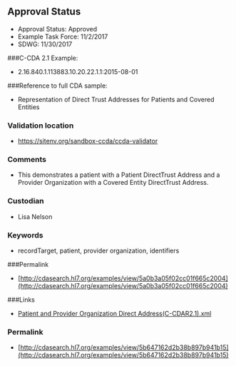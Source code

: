 ## Approval Status

* Approval Status: Approved
* Example Task Force: 11/2/2017
* SDWG: 11/30/2017

###C-CDA 2.1 Example: 
* 2.16.840.1.113883.10.20.22.1.1:2015-08-01

###Reference to full CDA sample:
* Representation of Direct Trust Addresses for Patients and Covered Entities


### Validation location
* https://sitenv.org/sandbox-ccda/ccda-validator

### Comments 
* This demonstrates a patient with a Patient DirectTrust Address and a Provider Organization with a Covered Entity DirectTrust Address.

### Custodian
* Lisa Nelson

### Keywords
* recordTarget, patient, provider organization, identifiers



###Permalink 

* [http://cdasearch.hl7.org/examples/view/5a0b3a05f02cc01f665c2004](http://cdasearch.hl7.org/examples/view/5a0b3a05f02cc01f665c2004)

###Links 

* [Patient and Provider Organization Direct Address(C-CDAR2.1).xml](https://github.com/HL7/C-CDA-Examples/tree/master/Header/Direct%20Address/Patient%20and%20Provider%20Organization%20Direct%20Address%28C-CDAR2.1%29.xml)


### Permalink 

* [http://cdasearch.hl7.org/examples/view/5b647162d2b38b897b941b15](http://cdasearch.hl7.org/examples/view/5b647162d2b38b897b941b15)